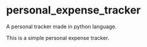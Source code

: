 # personal_expense_tracker
A personal tracker made in python language.

This is a simple personal expense tracker.